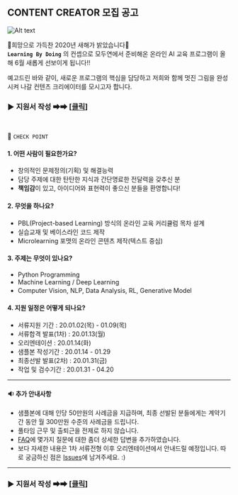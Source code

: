 
## CONTENT CREATOR 모집 공고
![Alt text](/image.jpg)

🌅희망으로 가득찬 2020년 새해가 밝았습니다🌅 <br>
**`Learning By Doing`** 의 컨셉으로 모두연에서 준비해온 온라인 AI 교육 프로그램이 올해 6월 새롭게 선보이게 됩니다!! <br>

예고드린 바와 같이, 새로운 프로그램의 핵심을 담당하고 저희와 함께 멋진 그림을 완성시켜 나갈 컨텐츠 크리에이터를 모시고자 합니다. <br>

### ▶ 지원서 작성 ➡➡  [[클릭](https://surveyl.ink/KZLJp_)]


<br>

🔽 `CHECK POINT`
<br>

#### **1. 어떤 사람이 필요한가요?**
 - 창의적인 문제정의(기획) 및 해결능력
 - 담당 주제에 대한 탄탄한 지식과 간단명료한 전달력을 갖추신 분
 - **책임감**이 있고, 아이디어와 표현력이 좋으신 분들을 환영합니다!

#### **2. 무엇을 하나요?**
 - PBL(Project-based Learning) 방식의 온라인 교육 커리큘럼 목차 설계
 - 실습교재 및 베이스라인 코드 제작
 - Microlearning 포맷의 온라인 콘텐츠 제작(텍스트 중심)
　
#### **3. 주제는 무엇이 있나요?**
 - Python Programming
 - Machine Learning / Deep Learning
 - Computer Vision, NLP, Data Analysis, RL, Generative Model
　
#### **4. 지원 일정은 어떻게 되나요?**
 - 서류지원 기간 : 20.01.02(목) - 01.09(목)
 - 서류합격 발표(1차) : 20.01.13(월)
 - 오리엔테이션 : 20.01.14(화)
 - 샘플본 작성기간 : 20.01.14 - 01.29 
 - 최종선발 발표(2차) : 20.01.31(금)
 - 작업 및 검수기간 : 20.01.31 - 04.20
 
---

#### **🔉 추가 안내사항** 
 - 샘플본에 대해 인당 50만원의 사례금을 지급하며, 최종 선발된 분들에게는 계약기간 동안 월 300만원 수준의 사례금을 드립니다.
 - 풀타임 근무 및 출퇴근을 전제로 하지 않습니다.
 - [FAQ](/FAQ.md)에 몇가지 질문에 대한 좀더 상세한 답변을 추가하였습니다.
 - 보다 자세한 내용은 1차 서류전형 이후 오리엔테이션에서 안내드릴 예정입니다. 따로 궁금하신 점은 [Issues](https://github.com/modulabs/MODULABS-ai-contentcreators/issues)에 남겨주세요. :)
 
 ---

### ▶ 지원서 작성 ➡➡  [[클릭](https://surveyl.ink/KZLJp_)]
